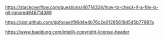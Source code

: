 https://stackoverflow.com/questions/46714324/how-to-check-if-a-file-is-git-ignored#46714389

https://gist.github.com/dpfoose/f96d4e4b76c2e01265619d545b77987a

https://www.baeldung.com/intellij-copyright-license-header